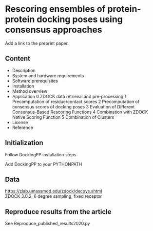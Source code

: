 # Rescoring ensembles of protein-protein docking poses using consensus approaches



Add a link to the preprint paper.

## Content
- Description 
- System and hardware requirements
- Software prerequisites
- Installation
- Method overview
- Application
0 ZDOCK data retrieval and pre-processing
1 Precomputation of residue/contact scores
2 Precomputation of consensus scores of docking poses
3 Evaluation of Different Consensus-Based Rescoring Functions
4 Combination with ZDOCK Native Scoring Function
5 Combination of Clusters
- License
- Reference

  
## Initialization

Follow DockingPP installation steps 

Add DockingPP to your PYTHONPATH

## Data
https://zlab.umassmed.edu/zdock/decoys.shtml  
ZDOCK 3.0.2, 6 degree sampling, fixed receptor

## Reproduce results from the article 
See Reproduce_published_results2020.py 
